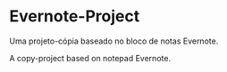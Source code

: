 # Evernote-Project

Uma projeto-cópia baseado no bloco de notas Evernote.

A copy-project based on notepad Evernote.